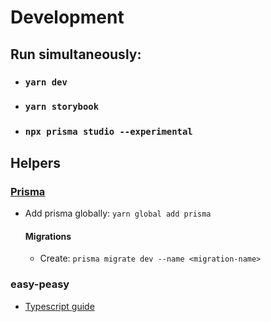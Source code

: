 # Development

## Run simultaneously:

- ### `yarn dev`
- ### `yarn storybook`
- ### `npx prisma studio --experimental`

## Helpers

### [Prisma](https://www.prisma.io/)

- Add prisma globally: `yarn global add prisma`

  #### Migrations

  - Create: `prisma migrate dev --name <migration-name>`

### easy-peasy

- [Typescript guide](https://easy-peasy.now.sh/docs/tutorials/typescript.html)
